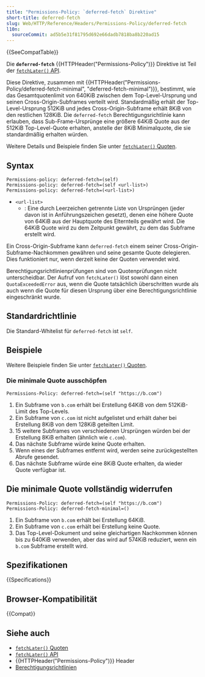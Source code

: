 ```yaml
---
title: "Permissions-Policy: `deferred-fetch` Direktive"
short-title: deferred-fetch
slug: Web/HTTP/Reference/Headers/Permissions-Policy/deferred-fetch
l10n:
  sourceCommit: ad5b5e31f81795d692e66dadb7818ba8b220ad15
---
```


{{SeeCompatTable}}

Die **`deferred-fetch`** {{HTTPHeader("Permissions-Policy")}} Direktive ist Teil der [`fetchLater()` API](/de/docs/Web/API/fetchLater_API).

Diese Direktive, zusammen mit {{HTTPHeader("Permissions-Policy/deferred-fetch-minimal", "deferred-fetch-minimal")}}, bestimmt, wie das Gesamtquotenlimit von 640KiB zwischen dem Top-Level-Ursprung und seinen Cross-Origin-Subframes verteilt wird. Standardmäßig erhält der Top-Level-Ursprung 512KiB und jedes Cross-Origin-Subframe erhält 8KiB von den restlichen 128KiB. Die `deferred-fetch` Berechtigungsrichtlinie kann erlauben, dass Sub-Frame-Ursprünge eine größere 64KiB Quote aus der 512KiB Top-Level-Quote erhalten, anstelle der 8KiB Minimalquote, die sie standardmäßig erhalten würden.

Weitere Details und Beispiele finden Sie unter [`fetchLater()` Quoten](/de/docs/Web/API/fetchLater_API/fetchLater_quotas).

## Syntax

```http
Permissions-policy: deferred-fetch=(self)
Permissions-policy: deferred-fetch=(self <url-list>)
Permissions-policy: deferred-fetch=(<url-list>)
```

- `<url-list>`
  - : Eine durch Leerzeichen getrennte Liste von Ursprüngen (jeder davon ist in Anführungszeichen gesetzt), denen eine höhere Quote von 64KiB aus der Hauptquote des Elternteils gewährt wird. Die 64KiB Quote wird zu dem Zeitpunkt gewährt, zu dem das Subframe erstellt wird.

Ein Cross-Origin-Subframe kann `deferred-fetch` einem seiner Cross-Origin-Subframe-Nachkommen gewähren und seine gesamte Quote delegieren. Dies funktioniert nur, wenn derzeit keine der Quoten verwendet wird.

Berechtigungsrichtlinienprüfungen sind von Quotenprüfungen nicht unterscheidbar. Der Aufruf von `fetchLater()` löst sowohl dann einen `QuotaExceededError` aus, wenn die Quote tatsächlich überschritten wurde als auch wenn die Quote für diesen Ursprung über eine Berechtigungsrichtlinie eingeschränkt wurde.

## Standardrichtlinie

Die Standard-Whitelist für `deferred-fetch` ist `self`.

## Beispiele

Weitere Beispiele finden Sie unter [`fetchLater()` Quoten](/de/docs/Web/API/fetchLater_API/fetchLater_quotas).

### Die minimale Quote ausschöpfen

```http
Permissions-Policy: deferred-fetch=(self "https://b.com")
```

1. Ein Subframe von `b.com` erhält bei Erstellung 64KiB von dem 512KiB-Limit des Top-Levels.
2. Ein Subframe von `c.com` ist nicht aufgelistet und erhält daher bei Erstellung 8KiB von dem 128KiB geteilten Limit.
3. 15 weitere Subframes von verschiedenen Ursprüngen würden bei der Erstellung 8KiB erhalten (ähnlich wie `c.com`).
4. Das nächste Subframe würde keine Quote erhalten.
5. Wenn eines der Subframes entfernt wird, werden seine zurückgestellten Abrufe gesendet.
6. Das nächste Subframe würde eine 8KiB Quote erhalten, da wieder Quote verfügbar ist.

## Die minimale Quote vollständig widerrufen

```http
Permissions-Policy: deferred-fetch=(self "https://b.com")
Permissions-Policy: deferred-fetch-minimal=()
```

1. Ein Subframe von `b.com` erhält bei Erstellung 64KiB.
2. Ein Subframe von `c.com` erhält bei Erstellung keine Quote.
3. Das Top-Level-Dokument und seine gleichartigen Nachkommen können bis zu 640KiB verwenden, aber das wird auf 574KiB reduziert, wenn ein `b.com` Subframe erstellt wird.

## Spezifikationen

{{Specifications}}

## Browser-Kompatibilität

{{Compat}}

## Siehe auch

- [`fetchLater()` Quoten](/de/docs/Web/API/fetchLater_API/fetchLater_quotas)
- [`fetchLater()` API](/de/docs/Web/API/fetchLater_API)
- {{HTTPHeader("Permissions-Policy")}} Header
- [Berechtigungsrichtlinien](/de/docs/Web/HTTP/Guides/Permissions_Policy)
